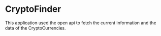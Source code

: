 # CryptoFinder
This application used the open api to fetch the current information and the data of the CryptoCurrencies.
